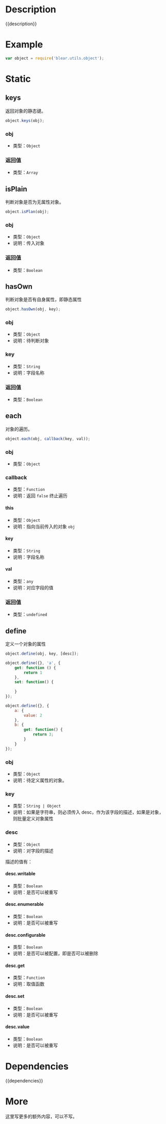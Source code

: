 # Description
{{description}}


# Example
```js
var object = require('blear.utils.object');
```


# Static

## keys
返回对象的静态键。

```js
object.keys(obj);
```

### obj
- 类型：`Object`


### 返回值
- 类型：`Array`


## isPlain
判断对象是否为无属性对象。
```js
object.isPlan(obj);
```

### obj
- 类型：`Object`
- 说明：传入对象

### 返回值
- 类型：`Boolean`



## hasOwn
判断对象是否有自身属性，即静态属性
```js
object.hasOwn(obj, key);
```

### obj
- 类型：`Object`
- 说明：待判断对象

### key
- 类型：`String`
- 说明：字段名称

### 返回值
- 类型：`Boolean`


## each
对象的遍历。
```js
object.each(obj, callback(key, val));
```

### obj
- 类型：`Object`

### callback
- 类型：`Function`
- 说明：返回 `false` 终止遍历

#### this
- 类型：`Object`
- 说明：指向当前传入的对象 `obj`

#### key
- 类型：`String`
- 说明：字段名称

#### val
- 类型：`any`
- 说明：对应字段的值

### 返回值
- 类型：`undefined`


## define
定义一个对象的属性
```js
object.define(obj, key, [desc]);

object.define({}, 'a', {
    get: function () {
        return 1
    },
    set: function() {
      
    }
});

object.define({}, {
    a: {
        value: 2
    },
    b: {
        get: function() {
            return 3;
        }
    }
});
```

### obj
- 类型：`Object`
- 说明：待定义属性的对象。

### key
- 类型：`String | Object`
- 说明：如果是字符串，则必须传入 desc，作为该字段的描述，如果是对象，则批量定义对象属性

### desc
- 类型：`Object`
- 说明：对字段的描述

描述的值有：

#### desc.writable
- 类型：`Boolean`
- 说明：是否可以被重写

#### desc.enumerable
- 类型：`Boolean`
- 说明：是否可以被重写

#### desc.configurable
- 类型：`Boolean`
- 说明：是否可以被配置，即是否可以被删除

#### desc.get
- 类型：`Function`
- 说明：取值函数

#### desc.set
- 类型：`Boolean`
- 说明：是否可以被重写

#### desc.value
- 类型：`Boolean`
- 说明：是否可以被重写



# Dependencies
{{dependencies}}


# More
这里写更多的额外内容，可以不写。

